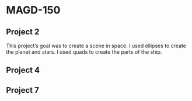 # MAGD-150

## Project 2
This project’s goal was to create a scene in space. 
I used ellipses to create the planet and stars.
I used quads to create the parts of the ship.

## Project 4

## Project 7
